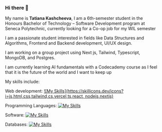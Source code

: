 ### Hi there 👋
My name is **Tatiana Kashcheeva**, I am a 6th-semester student in the Honours Bachelor of Technology – Software Development program at Seneca Polytechnic, currently looking for a Co-op job for my WIL semester 

I am a passionate student interested in fields like Data Structures and Algorithms, Frontend and Backend development, UI/UX design.

I am working on a group project using Next js, Tailwind, Typescript, MongoDB, and Postgres.

I am currently learning AI fundamentals with a Codecademy course as I feel that it is the future of the world and I want to keep up

My skills include:

Web development: [![My Skills](https://skillicons.dev/icons?i=js,html,css,tailwind,cs,vercel,ts,react, nodejs,nextjs)](https://skillicons.dev)

Programming Languages: [![My Skills](https://skillicons.dev/icons?i=cpp,py)](https://skillicons.dev)

Software: [![My Skills](https://skillicons.dev/icons?i=vscode,visualstudio,powershell)](https://skillicons.dev)

Databases: [![My Skills](https://skillicons.dev/icons?i=postgres,MySQL,mongodb)](https://skillicons.dev)
<!--
**Amoraa/Amoraa** is a ✨ _special_ ✨ repository because its `README.md` (this file) appears on your GitHub profile.

Here are some ideas to get you started:

- 🔭 I’m currently working on ...
- 🌱 I’m currently learning ...
- 👯 I’m looking to collaborate on ...
- 🤔 I’m looking for help with ...
- 💬 Ask me about ...
- 📫 How to reach me: ...
- 😄 Pronouns: ...
- ⚡ Fun fact: ...
-->
